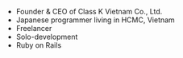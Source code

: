 * Founder & CEO of Class K Vietnam Co., Ltd.
* Japanese programmer living in HCMC, Vietnam
* Freelancer
* Solo-development
* Ruby on Rails

